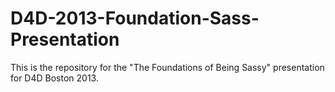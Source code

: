 D4D-2013-Foundation-Sass-Presentation
=====================================

This is the repository for the "The Foundations of Being Sassy" presentation for D4D Boston 2013.
